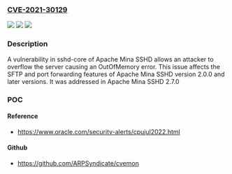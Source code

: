 ### [CVE-2021-30129](https://cve.mitre.org/cgi-bin/cvename.cgi?name=CVE-2021-30129)
![](https://img.shields.io/static/v1?label=Product&message=Apache%20Mina%20SSHD&color=blue)
![](https://img.shields.io/static/v1?label=Version&message=Apache%20Mina%20SSHD%3E%3D%202.0.0%20&color=brighgreen)
![](https://img.shields.io/static/v1?label=Vulnerability&message=oom&color=brighgreen)

### Description

A vulnerability in sshd-core of Apache Mina SSHD allows an attacker to overflow the server causing an OutOfMemory error. This issue affects the SFTP and port forwarding features of Apache Mina SSHD version 2.0.0 and later versions. It was addressed in Apache Mina SSHD 2.7.0

### POC

#### Reference
- https://www.oracle.com/security-alerts/cpujul2022.html

#### Github
- https://github.com/ARPSyndicate/cvemon

